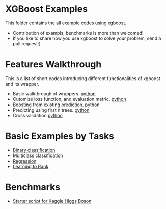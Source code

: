 XGBoost Examples
====
This folder contains the all example codes using xgboost. 

* Contribution of exampls, benchmarks is more than welcomed!
* If you like to share how you use xgboost to solve your problem, send a pull request:)
 
Features Walkthrough
====
This is a list of short codes introducing different functionalities of xgboost and its wrapper.
* Basic walkthrough of wrappers. [python](guide-python/basic_walkthrough.py)
* Cutomize loss function, and evaluation metric. [python](guide-python/custom_objective.py)
* Boosting from existing prediction. [python](guide-python/boost_from_prediction.py)
* Predicting using first n trees. [python](guide-python/predict_first_ntree.py)
* Cross validation [python](guide-python/cross_validation.py)

Basic Examples by Tasks
====
* [Binary classification](binary_classification)
* [Multiclass classification](multiclass_classification)
* [Regression](regression)
* [Learning to Rank](rank)

Benchmarks
====
* [Starter script for Kaggle Higgs Boson](kaggle-higgs)
